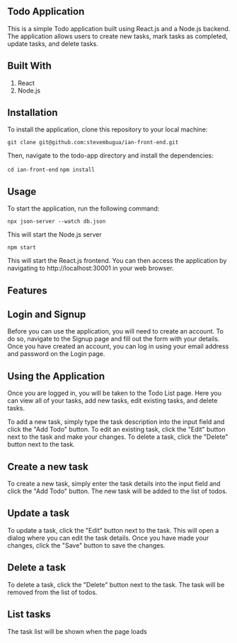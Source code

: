
## Todo Application
This is a simple Todo application built using React.js and a Node.js backend. The application allows users to create new tasks, mark tasks as completed, update tasks, and delete tasks.

## Built With
1. React
2. Node.js

## Installation
To install the application, clone this repository to your local machine:

 `git clone git@github.com:stevembugua/ian-front-end.git`
 
Then, navigate to the todo-app directory and install the dependencies:

  `cd ian-front-end`
  `npm install`
## Usage
To start the application, run the following command:

  `npx json-server --watch db.json`
  
This will start the Node.js server

  `npm start`
  
This will start the  React.js frontend. You can then access the application by navigating to http://localhost:30001 in your web browser.

## Features

## Login and Signup
Before you can use the application, you will need to create an account. To do so, navigate to the Signup page and fill out the form with your details. Once you have created an account, you can log in using your email address and password on the Login page.

## Using the Application
Once you are logged in, you will be taken to the Todo List page. Here you can view all of your tasks, add new tasks, edit existing tasks, and delete tasks.

To add a new task, simply type the task description into the input field and click the "Add Todo" button. To edit an existing task, click the "Edit" button next to the task and make your changes. To delete a task, click the "Delete" button next to the task.
 ## Create a new task
To create a new task, simply enter the task details into the input field and click the "Add Todo" button. The new task will be added to the list of todos.

 ## Update a task
To update a task, click the "Edit" button next to the task. This will open a dialog where you can edit the task details. Once you have made your changes, click the "Save" button to save the changes.

 ## Delete a task
To delete a task, click the "Delete" button next to the task. The task will be removed from the list of todos.

 ## List tasks 
 The task list will be shown when the page loads

